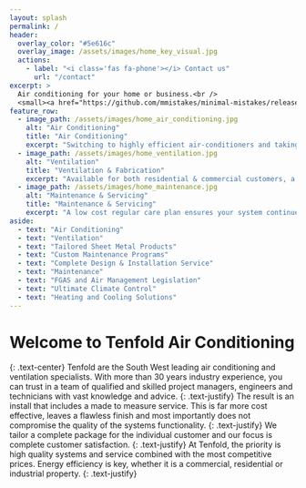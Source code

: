 ```yaml
---
layout: splash
permalink: /
header:
  overlay_color: "#5e616c"
  overlay_image: /assets/images/home_key_visual.jpg
  actions:
    - label: "<i class='fas fa-phone'></i> Contact us"
      url: "/contact"
excerpt: >
  Air conditioning for your home or business.<br />
  <small><a href="https://github.com/mmistakes/minimal-mistakes/releases/tag/4.24.0">Contact us for a quote!</a></small>
feature_row:
  - image_path: /assets/images/home_air_conditioning.jpg
    alt: "Air Conditioning"
    title: "Air Conditioning"
    excerpt: "Switching to highly efficient air-conditioners and taking other actions to keep your home cool/warm can reduce energy costs by 20% to 50%."
  - image_path: /assets/images/home_ventilation.jpg
    alt: "Ventilation"
    title: "Ventilation & Fabrication"
    excerpt: "Available for both residential & commercial customers, a ventilation system can help reduce air conditioning load and reduce energy consumption."
  - image_path: /assets/images/home_maintenance.jpg
    alt: "Maintenance & Servicing"
    title: "Maintenance & Servicing"
    excerpt: "A low cost regular care plan ensures your system continues to function at its best and prolongs the lifespan of the equipment, often by many years."
aside: 
  - text: "Air Conditioning"
  - text: "Ventilation"
  - text: "Tailored Sheet Metal Products"
  - text: "Custom Maintenance Programs"
  - text: "Complete Design & Installation Service"
  - text: "Maintenance"
  - text: "FGAS and Air Management Legislation"
  - text: "Ultimate Climate Control"
  - text: "Heating and Cooling Solutions"
---
```



# Welcome to Tenfold Air Conditioning
{: .text-center}
Tenfold are the South West leading air conditioning and ventilation specialists. With more than 30 years industry experience, you can trust in a team of qualified and skilled project managers, engineers and technicians with vast knowledge and advice.
{: .text-justify}
The result is an install that includes a made to measure service. This is far more cost effective, leaves a flawless finish and most importantly does not compromise the quality of the systems functionality.
{: .text-justify}
We tailor a complete package for the individual customer and our focus is complete customer satisfaction.
{: .text-justify}
At Tenfold, the priority is high quality systems and service combined with the most competitive prices. Energy efficiency is key, whether it is a commercial, residential or industrial property.
{: .text-justify}